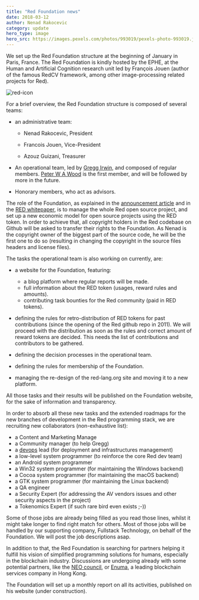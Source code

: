 ```yaml
---
title: "Red Foundation news"
date: 2018-03-12 
author: Nenad Rakocevic 
category: update
hero_type: image
hero_src: https://images.pexels.com/photos/993019/pexels-photo-993019.jpeg?auto=compress&cs=tinysrgb&h=650&w=940
---
```


We set up the Red Foundation structure at the beginning of January in Paris, France. The Red Foundation is kindly hosted by the EPHE, at the Human and Artificial Cognition research unit led by François Jouen (author of the famous RedCV framework, among other image-processing related projects for Red).          

![red-icon](/images/blog/red-logo_bg333_82x126.png)

For a brief overview, the Red Foundation structure is composed of several teams:

- an administrative team: 

    * Nenad Rakocevic, President

    * Francois Jouen, Vice-President

    * Azouz Guizani, Treasurer

* An operational team, led by [Gregg Irwin](https://github.com/greggirwin), and composed of regular members. [Peter W A Wood](https://github.com/peterwawood) is the first member, and will be followed by more in the future.

* Honorary members, who act as advisors.


The role of the Foundation, as explained in the [announcement article](http://www.red-lang.org/2017/12/leaping-into-future-red-goes-blockchain.html) and in the [RED whitepaper](https://ico.red-lang.org/RED-whitepaper.pdf), is to manage the whole Red open source project, and set up a new economic model for open source projects using the RED token. In order to achieve that, all copyright holders in the Red codebase on Github will be asked to transfer their rights to the Foundation. As Nenad is the copyright owner of the biggest part of the source code, he will be the first one to do so (resulting in changing the copyright in the source files headers and license files).

The tasks the operational team is also working on currently, are:

* a website for the Foundation, featuring:
    * a blog platform where regular reports will be made.
    * full information about the RED token (usages, reward rules and amounts).
    * contributing task bounties for the Red community (paid in RED tokens).


* defining the rules for retro-distribution of RED tokens for past contributions (since the opening of the Red github repo in 2011). We will proceed with the distribution as soon as the rules and correct amount of reward tokens are decided. This needs the list of contributions and contributors to be gathered.

* defining the decision processes in the operational team.

* defining the rules for membership of the Foundation.

* managing the re-design of the red-lang.org site and moving it to a new platform.


All those tasks and their results will be published on the Foundation website, for the sake of information and transparency.

In order to absorb all these new tasks and the extended roadmaps for the new branches of development in the Red programming stack, we are recruiting new collaborators (non-exhaustive list):

* a Content and Marketing Manage
* a Community manager (to help Gregg)
* a [devops](https://en.wikipedia.org/wiki/DevOps) lead (for deployment and infrastructures management)
* a low-level system programmer (to reinforce the core Red dev team)
* an Android system programmer
* a Win32 system programmer (for maintaining the Windows backend)
* a Cocoa system programmer (for maintaining the macOS backend)
* a GTK system programmer (for maintaining the Linux backend)
* a QA engineer
* a Security Expert (for addressing the AV vendors issues and other security aspects in the project)
* a Tokenomics Expert (if such rare bird even exists ;-))


Some of those jobs are already being filled as you read those lines, whilst it might take longer to find right match for others. Most of those jobs will be handled by our supporting company, Fullstack Technology, on behalf of the Foundation. We will post the job descriptions asap.

In addition to that, the Red Foundation is searching for partners helping it fulfill his vision of simplified programming solutions for humans, especially in the blockchain industry. Discussions are undergoing already with some potential partners, like the [NEO council](https://neo.org/), or [Enuma](https://www.enuma.io/index.html), a leading blockchain services company in Hong Kong.

The Foundation will set up a monthly report on all its activities, published on his website (under construction).